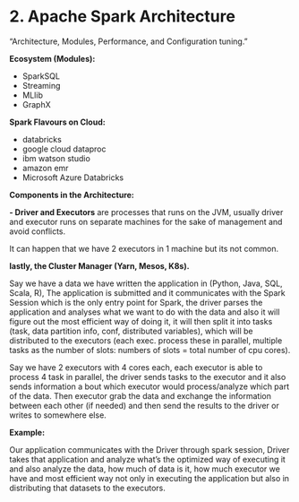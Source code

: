 # 2. Apache Spark Architecture

“Architecture, Modules, Performance, and Configuration tuning.”

**Ecosystem (Modules):**

- SparkSQL
- Streaming
- MLlib
- GraphX

**Spark Flavours on Cloud:**

- databricks
- google cloud dataproc
- ibm watson studio
- amazon emr
- Microsoft Azure Databricks

**Components in the Architecture:**

**- Driver and Executors** are processes that runs on the JVM, usually driver and executor runs on separate machines for the sake of management and avoid conflicts.

It can happen that we have 2 executors in 1 machine but its not common.

**lastly, the Cluster Manager (Yarn, Mesos, K8s).**

Say we have a data we have written the application in (Python, Java, SQL, Scala, R), The application is submitted and it communicates with the Spark Session which is the only entry point for Spark, the driver parses the application and analyses what we want to do with the data and also it will figure out the most efficient way of doing it, it will then split it into tasks (task, data partition info, conf, distributed variables), which will be distributed to the executors (each exec. process these in parallel, multiple tasks as the number of slots: numbers of slots = total number of cpu cores).

Say we have 2 executors with 4 cores each, each executor is able to process 4 task in parallel, the driver sends tasks to the executor and it also sends information a bout which executor would process/analyze which part of the data. Then executor grab the data and exchange the information between each other (if needed) and then send the results to the driver or writes to somewhere else.

**Example:**

Our application communicates with the Driver through spark session, Driver takes that application and analyze what’s the optimized way of executing it and also analyze the data, how much of data is it, how much executor we have and most efficient way not only in executing the application but also in distributing that datasets to the executors.